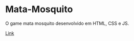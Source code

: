 <h1>Mata-Mosquito</h1>

<p>O game mata mosquito desenvolvido em HTML, CSS e JS.</p>

<a href="https://silashorta.github.io/Mata-Mosquito/">Link</a>
 
